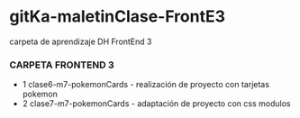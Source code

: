 # gitKa-maletinClase-FrontE3
carpeta de aprendizaje DH FrontEnd 3


### CARPETA FRONTEND 3 

- 1 clase6-m7-pokemonCards  - realización de proyecto con tarjetas pokemon 
- 2 clase7-m7-pokemonCards -  adaptación de proyecto con css modulos 
